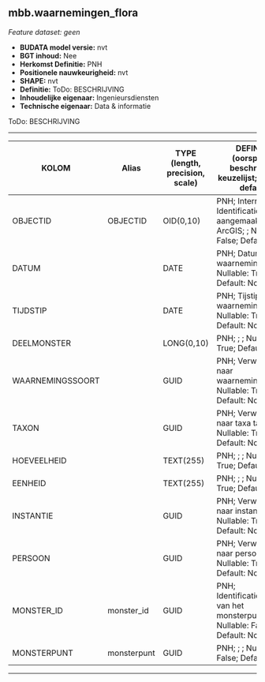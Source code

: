 ## mbb.waarnemingen_flora
*Feature dataset: geen*


* __BUDATA model versie:__ nvt
* __BGT inhoud:__ Nee
* __Herkomst Definitie:__ PNH
* __Positionele nauwkeurigheid:__ nvt
* __SHAPE:__ nvt
* __Definitie:__ ToDo: BESCHRIJVING
* __Inhoudelijke eigenaar:__ Ingenieursdiensten
* __Technische eigenaar:__ Data & informatie

ToDo: BESCHRIJVING
***



|KOLOM                               |Alias                             | TYPE (length, precision, scale) | DEFINITIE (oorsprong; beschrijving; keuzelijst; nullable; default)                               |
|------                              |----                              |---------------------------------|--------------------------------------------------------------------------------------------------
|OBJECTID                            |OBJECTID                          | OID(0,10)                       | PNH; Intern ArcGIS Identificatienummer, aangemaakt door ArcGIS; ; Nullable: False; Default: None |
|DATUM                               |                                  | DATE                            | PNH; Datum van de waarneming; ; Nullable: True; Default: None                                    |
|TIJDSTIP                            |                                  | DATE                            | PNH; Tijstip van de waarneming; ; Nullable: True; Default: None                                  |
|DEELMONSTER                         |                                  | LONG(0,10)                      | PNH; ; ; Nullable: True; Default: None                                                           |
|WAARNEMINGSSOORT                    |                                  | GUID                            | PNH; Verwijzing naar waarnemingssoort; ; Nullable: True; Default: None                           |
|TAXON                               |                                  | GUID                            | PNH; Verwijzing naar taxa tabel; ; Nullable: True; Default: None                                 |
|HOEVEELHEID                         |                                  | TEXT(255)                       | PNH; ; ; Nullable: True; Default: None                                                           |
|EENHEID                             |                                  | TEXT(255)                       | PNH; ; ; Nullable: True; Default: None                                                           |
|INSTANTIE                           |                                  | GUID                            | PNH; Verwijzing naar instantie; ; Nullable: True; Default: None                                  |
|PERSOON                             |                                  | GUID                            | PNH; Verwijzing naar persoon; ; Nullable: True; Default: None                                    |
|MONSTER_ID                          |monster_id                        | GUID                            | PNH; Identificatienummer van het monsterpunt; ; Nullable: False; Default: None                   |
|MONSTERPUNT                         |monsterpunt                       | GUID                            | PNH; ; ; Nullable: False; Default: None                                                          |
***

